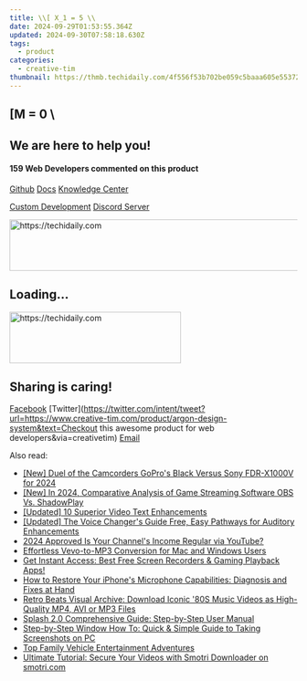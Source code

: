 ```yaml
---
title: \\[ X_1 = 5 \\
date: 2024-09-29T01:53:55.364Z
updated: 2024-09-30T07:58:18.630Z
tags:
  - product
categories:
  - creative-tim
thumbnail: https://thmb.techidaily.com/4f556f53b702be059c5baaa605e55372122aad0cd1b5268a8b5026540ff9ee16.jpg
---
```


## \[M = 0 \

## We are here to help you!

#### 159 Web Developers commented on this product

[Github](https://github.com/creativetimofficial/argon-design-system) [Docs](https://tools.techidaily.com/creative-tim/products/) [Knowledge Center](https://tools.techidaily.com/creative-tim/products/) 

[Custom Development](https://tools.techidaily.com/creative-tim/products/) [Discord Server](https://discord.com/invite/FhCJCaHdQa) 

<!-- affiliate ads begin -->
<a href="https://appsumo.8odi.net/c/5597632/2118312/7443" target="_top" id="2118312">
  <img src="//a.impactradius-go.com/display-ad/7443-2118312" border="0" alt="https://techidaily.com" width="728" height="90"/>
</a>
<img height="0" width="0" src="https://appsumo.8odi.net/i/5597632/2118312/7443" style="position:absolute;visibility:hidden;" border="0" />
<!-- affiliate ads end -->

## Loading...

<!-- affiliate ads begin -->
<a href="https://25home.pxf.io/c/5597632/2148645/16836" target="_top" id="2148645">
  <img src="//a.impactradius-go.com/display-ad/16836-2148645" border="0" alt="https://techidaily.com" width="300" height="90"/>
</a>
<img height="0" width="0" src="https://25home.pxf.io/i/5597632/2148645/16836" style="position:absolute;visibility:hidden;" border="0" />
<!-- affiliate ads end -->

## Sharing is caring!

[Facebook](https://www.facebook.com/sharer/sharer.php?u=https://www.creative-tim.com/product/argon-design-system?src=sdkpreparse) [Twitter](https://twitter.com/intent/tweet?url=https://www.creative-tim.com/product/argon-design-system&text=Checkout this awesome product for web developers&via=creativetim) [Email](https://tools.techidaily.com/creative-tim/products/)

<ins class="adsbygoogle"
     style="display:block"
     data-ad-format="autorelaxed"
     data-ad-client="ca-pub-7571918770474297"
     data-ad-slot="1223367746"></ins>

<ins class="adsbygoogle"
     style="display:block"
     data-ad-client="ca-pub-7571918770474297"
     data-ad-slot="8358498916"
     data-ad-format="auto"
     data-full-width-responsive="true"></ins>

<span class="atpl-alsoreadstyle">Also read:</span>
<div><ul>
<li><a href="https://article-files.techidaily.com/new-duel-of-the-camcorders-gopros-black-versus-sony-fdr-x1000v-for-2024/"><u>[New] Duel of the Camcorders GoPro's Black Versus Sony FDR-X1000V for 2024</u></a></li>
<li><a href="https://desktop-recording.techidaily.com/new-in-2024-comparative-analysis-of-game-streaming-software-obs-vs-shadowplay/"><u>[New] In 2024, Comparative Analysis of Game Streaming Software OBS Vs. ShadowPlay</u></a></li>
<li><a href="https://extra-hints.techidaily.com/updated-10-superior-video-text-enhancements/"><u>[Updated] 10 Superior Video Text Enhancements</u></a></li>
<li><a href="https://fox-boxes.techidaily.com/updated-the-voice-changers-guide-free-easy-pathways-for-auditory-enhancements/"><u>[Updated] The Voice Changer's Guide Free, Easy Pathways for Auditory Enhancements</u></a></li>
<li><a href="https://youtube-docs.techidaily.com/approved-is-your-channels-income-regular-via-youtube/"><u>2024 Approved Is Your Channel's Income Regular via YouTube?</u></a></li>
<li><a href="https://fox-sure.techidaily.com/effortless-vevo-to-mp3-conversion-for-mac-and-windows-users/"><u>Effortless Vevo-to-MP3 Conversion for Mac and Windows Users</u></a></li>
<li><a href="https://fox-sure.techidaily.com/get-instant-access-best-free-screen-recorders-and-gaming-playback-apps/"><u>Get Instant Access: Best Free Screen Recorders & Gaming Playback Apps!</u></a></li>
<li><a href="https://fox-that.techidaily.com/how-to-restore-your-iphones-microphone-capabilities-diagnosis-and-fixes-at-hand/"><u>How to Restore Your iPhone's Microphone Capabilities: Diagnosis and Fixes at Hand</u></a></li>
<li><a href="https://fox-sure.techidaily.com/retro-beats-visual-archive-download-iconic-80s-music-videos-as-high-quality-mp4-avi-or-mp3-files/"><u>Retro Beats Visual Archive: Download Iconic '80S Music Videos as High-Quality MP4, AVI or MP3 Files</u></a></li>
<li><a href="https://fox-sure.techidaily.com/splash-20-comprehensive-guide-step-by-step-user-manual/"><u>Splash 2.0 Comprehensive Guide: Step-by-Step User Manual</u></a></li>
<li><a href="https://fox-sure.techidaily.com/step-by-step-window-how-to-quick-and-simple-guide-to-taking-screenshots-on-pc/"><u>Step-by-Step Window How To: Quick & Simple Guide to Taking Screenshots on PC</u></a></li>
<li><a href="https://digital-screen-recording.techidaily.com/top-family-vehicle-entertainment-adventures/"><u>Top Family Vehicle Entertainment Adventures</u></a></li>
<li><a href="https://fox-sure.techidaily.com/ultimate-tutorial-secure-your-videos-with-smotri-downloader-on-smotricom/"><u>Ultimate Tutorial: Secure Your Videos with Smotri Downloader on smotri.com</u></a></li>
</ul></div>

